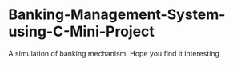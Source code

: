 # Banking-Management-System-using-C-Mini-Project
A simulation of banking mechanism. Hope you find it interesting
